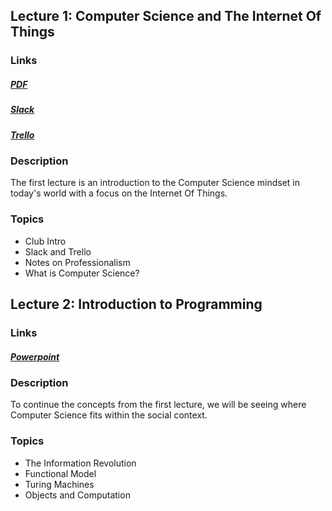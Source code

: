 
## **Lecture 1**: Computer Science and The Internet Of Things

### Links

##### [PDF](https://s3.amazonaws.com/pyro-cdn/sphs/content/SPHS_CSclub_Lecture1.pdf)
##### [Slack](http://slack.com)
##### [Trello](http://trello.com)

### Description

The first lecture is an introduction to the Computer Science mindset in today's world with a focus on the Internet Of Things.

### Topics

  * Club Intro
  * Slack and Trello
  * Notes on Professionalism
  * What is Computer Science?

## **Lecture 2**: Introduction to Programming
### Links

##### [Powerpoint](https://s3.amazonaws.com/pyro-cdn/sphs/content/SPHS_CSclub_Lecture2.pptx)

### Description

To continue the concepts from the first lecture, we will be seeing where Computer Science fits within the social context.

### Topics
  * The Information Revolution
  * Functional Model
  * Turing Machines
  * Objects and Computation

